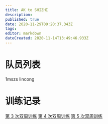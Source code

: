 ```yaml
---
title: AK to SHIZHI
description: 
published: true
date: 2020-11-29T09:20:37.343Z
tags: 
editor: markdown
dateCreated: 2020-11-14T13:49:46.933Z
---
```


# 队员列表
1mszs
lincong
# 训练记录
[第 3 次双周训练](/team/AK-to-SHIZHI/3)
[第 4 次双周训练](/team/AK-to-SHIZHI/4)
[第 5 次双周训练](/team/AK-to-SHIZHI/5)